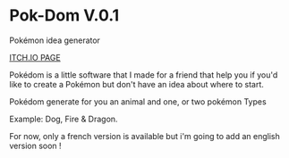 # Pok-Dom V.0.1

Pokémon idea generator

[ITCH.IO PAGE](https://bob-mireillard.itch.io/pokedom)

Pokédom is a little software that I made for a friend that help you if you'd like to create
a Pokémon but don't have an idea about where to start.

Pokédom generate for you an animal and one, or two pokémon Types

Example:   Dog, Fire & Dragon.

For now, only a french version is available but i'm going to add an english version soon !
